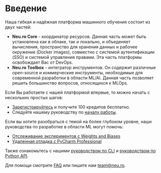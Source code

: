 # Введение

Наша гибкая и надёжная платформа машинного обучения состоит из двух частей:

* **Neu.ro Core** - координатор ресурсов. Данная часть может быть установлена как в облаке, так и локально, и объеденяет вычисления, пространство для хранения данных и рабочее окружение \(Docker images\), совместно с системой аутентификации \(SSO\) и системой управления правами. Эта часть платформы освобождает Вас от DevOps.
* **Neu.ro Toolbox** - интегратор инструментов. Он содержит различные open-source и коммерческие инструменты, необходимые для современной разработки в области ML/Al. Данная часть позволяет решить большинство вопросов, относящихся к MLOps.

Если Вы работаете с нашей платформой впервые, то можно начать с нескольких простых шагов:

* [Зарегистрируйтесь](https://app.neu.ro/) и получите 100 кредитов бесплатно.
* Следуйте нашему руководству по [началу работы](first-steps/getting-started.md).

Если вы хотите разобраться с темой на более глубоком уровне, наши руководства по разработке в области ML могут помочь:

* [Отслеживание экспериментов с Weights and Biases](toolbox/experiment-tracking/experiment-tracking-with-weights-and-biases.md)
* [Удаленная отладка с PyCharm Professional](toolbox/remote-debugging/remote-debugging-with-pycharm-professional.md)

Также ознакомьтесь с нашими [руководством по CLI](./) и [руководством по Python API](https://neuromation-sdk.readthedocs.io/en/latest/).

Для помощи смотрите [FAQ](faq.md) или пишите нам [team@neu.ro](mailto:team@neu.ro).

